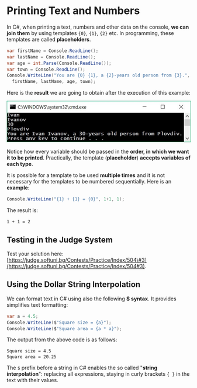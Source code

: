 # Printing Text and Numbers

In C\#, when printing a text, numbers and other data on the console, **we can join them** by using templates `{0}`, `{1}`, `{2}` etc. In programming, these templates are called **placeholders**.

```csharp
var firstName = Console.ReadLine();
var lastName = Console.ReadLine();
var age = int.Parse(Console.ReadLine());
var town = Console.ReadLine();
Console.WriteLine("You are {0} {1}, a {2}-years old person from {3}.",
  firstName, lastName, age, town);
```

Here is the **result** we are going to obtain after the execution of this example:

![](/assets/chapter-2-images/00.Placeholders-01.jpg)

Notice how every variable should be passed in the **order, in which we want it to be printed**. Practically, the template \(**placeholder**\) **accepts variables of each type**.

It is possible for a template to be used **multiple times** and it is not necessary for the templates to be numbered sequentially. Here is an **example**:

```csharp
Console.WriteLine("{1} + {1} = {0}", 1+1, 1);
```

The result is:

```
1 + 1 = 2
```

## Testing in the Judge System

Test your solution here: [https://judge.softuni.bg/Contests/Practice/Index/504\#3](https://judge.softuni.bg/Contests/Practice/Index/504#3).

## Using the Dollar String Interpolation

We can format text in C\# using also the following **$ syntax**. It provides simplifies text formatting:

```csharp
var a = 4.5;
Console.WriteLine($"Square size = {a}");
Console.WriteLine($"Square area = {a * a}");
```

The output from the above code is as follows:

```
Square size = 4.5
Square area = 20.25
```

The `$` prefix before a string in C\# enables the so called "**string interpolation**": replacing all expressions, staying in curly brackets `{ }` in the text with their values.

